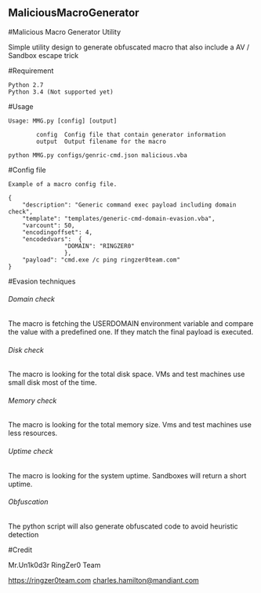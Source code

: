## MaliciousMacroGenerator
#Malicious Macro Generator Utility

Simple utility design to generate obfuscated macro that also include a AV / Sandbox escape trick

#Requirement
```
Python 2.7
Python 3.4 (Not supported yet)
```

#Usage
```
Usage: MMG.py [config] [output]

        config  Config file that contain generator information
        output  Output filename for the macro
        
python MMG.py configs/genric-cmd.json malicious.vba
```

#Config file
```
Example of a macro config file.

{
	"description": "Generic command exec payload including domain check",
	"template": "templates/generic-cmd-domain-evasion.vba",
	"varcount": 50,
	"encodingoffset": 4,
	"encodedvars": 	{
				"DOMAIN": "RINGZER0"
				},
	"payload": "cmd.exe /c ping ringzer0team.com"
}
```

#Evasion techniques

###### Domain check

The macro is fetching the USERDOMAIN environment variable and compare the value with a predefined one. If they match the final payload is executed.

###### Disk check

The macro is looking for the total disk space. VMs and test machines use small disk most of the time. 

###### Memory check

The macro is looking for the total memory size. Vms and test machines use less resources.

######  Uptime check

The macro is looking for the system uptime. Sandboxes will return a short uptime.

###### Obfuscation 

The python script will also generate obfuscated code to avoid heuristic detection


#Credit

Mr.Un1k0d3r RingZer0 Team

https://ringzer0team.com
charles.hamilton@mandiant.com

